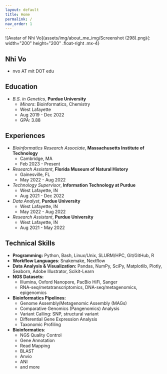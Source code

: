 ```yaml
---
layout: default
title: Home
permalink: /
nav_order: 1
---
```

![Avatar of Nhi Vo](assets/img/about_me_img/Screenshot (298).png){: width="200" height="200" .float-right .mx-4}   

## **Nhi Vo**  
- nvo AT mit DOT edu  

## Education 
- *B.S. in Genetics*, **Purdue University**  
    - *Minors*: Bioinformatics, Chemistry  
    - West Lafayette  
    - Aug 2019 - Dec 2022  
    - GPA: 3.88  

## Experiences
- *Bioinformatics Research Associate*, **Massachusetts Institute of Technology**  
    - Cambridge, MA
    - Feb 2023 - Present  
- *Research Assistant*, **Florida Museum of Natural History**  
    - Gainesville, FL
    - May 2022 - Aug 2022   
- *Technology Supervisor*, **Information Technology at Purdue**  
    - West Lafayette, IN
    - Aug 2021 - Dec 2022  
- *Data Analyst*, **Purdue University**  
    - West Lafayette, IN  
    - May 2022 - Aug 2022   
- *Research Assistant*, **Purdue University**  
    - West Lafayette, IN  
    - Aug 2021 - May 2022   


## Technical Skills
- **Programming:** Python, Bash, Linux/Unix, SLURM/HPC, Git/GitHub, R
- **Workflow Languages**: Snakemake, Nextflow 
- **Data Analysis & Visualization:** Pandas, NumPy, SciPy, Matplotlib, Plotly, Seaborn, Adobe Illustrator, Scikit-Learn  
- **NGS Datasets:** 
    - Illumina, Oxford Nanopore, PacBio HiFi, Sanger
    - RNA-seq/metatranscriptomics, DNA-seq/metagenomics, epigenomics
- **Bioinformatics Pipelines:** 
    - Genome Assembly/Metagenomic Assembly (MAGs)
    - Comparative Genomics (Pangenomics) Analysis 
    - Variant Calling: SNP, structural variant 
    - Differential Gene Expression Analysis  
    - Taxonomic Profiling 
- **Bioinformatics**:  
    - NGS Quality Control
    - Gene Annotation 
    - Read Mapping 
    - BLAST 
    - Anvio
    - ANI
    - and more

